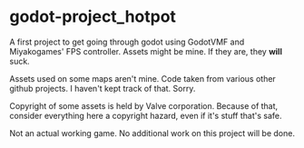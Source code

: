 # godot-project_hotpot

A first project to get going through godot using GodotVMF and Miyakogames' FPS controller.
Assets might be mine. If they are, they **will** suck.

Assets used on some maps aren't mine.
Code taken from various other github projects. I haven't kept track of that. Sorry.

Copyright of some assets is held by Valve corporation.
Because of that, consider everything here a copyright hazard, even if it's stuff that's safe.

Not an actual working game. No additional work on this project will be done.
